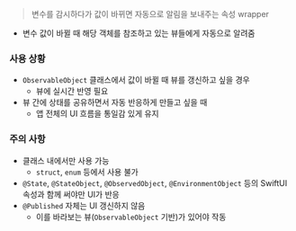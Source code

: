 >변수를 감시하다가 값이 바뀌면 자동으로 알림을 보내주는 속성 wrapper
- 변수 값이 바뀔 때 해당 객체를 참조하고 있는 뷰들에게 자동으로 알려줌

### 사용 상황
- `ObservableObject` 클래스에서 값이 바뀔 때 뷰를 갱신하고 싶을 경우
	- 뷰에 실시간 반영 필요
- 뷰 간에 상태를 공유하면서 자동 반응하게 만들고 싶을 때
	- 앱 전체의 UI 흐름을 통일감 있게 유지

### 주의 사항
- 클래스 내에서만 사용 가능
	- `struct`, `enum` 등에서 사용 불가
- `@State`, `@StateObject`, `@ObservedObject`, `@EnvironmentObject` 등의 SwiftUI 속성과 함께 써야만 UI가 반응
- `@Published` 자체는 UI 갱신하지 않음
	- 이를 바라보는 뷰(`ObservableObject` 기반)가 있어야 작동